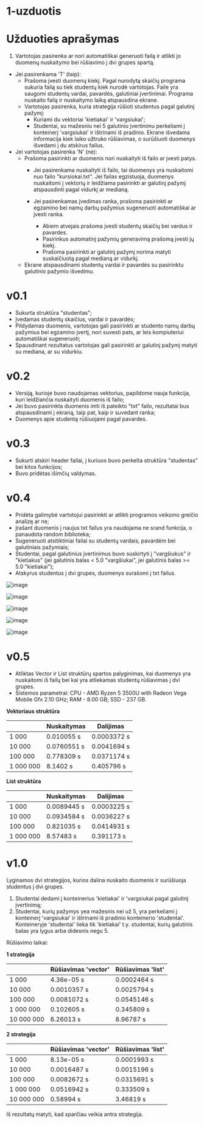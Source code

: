 # 1-uzduotis
# Užduoties aprašymas
1. Vartotojas pasirenka ar nori automatiškai generuoti failą ir atlikti jo duomenų nuskaitymo bei rūšiavimo į dvi grupes spartą. 
  - Jei pasirenkama 'T' (taip):
      - Prašoma įvesti duomenų kiekį. Pagal nurodytą skaičių programa sukuria failą su tiek studentų kiek nurodė vartotojas. Faile yra saugomi studentų vardai, pavardės, galutiniai įvertinimai. Programa nuskaito failą ir nuskaitymo laiką atspausdina ekrane.
      - Vartotojas pasirenka, kuria strategija rūšioti studentus pagal galutinį pažymį:
        - Kuriami du vektoriai 'kietiakai' ir 'vargsiukai';
        - Studentai, su mažesniu nei 5 galutiniu įvertinimu perkeliami į konteinerį 'vargsiukai' ir ištrinami iš pradinio.
      Ekrane išvedama informacija kiek laiko užtruko rūšiavimas, o surūšiuoti duomenys išvedami į du atskirus failus.
  - Jei vartotojas pasirenka 'N' (ne):
      - Prašoma pasirinkti ar duomenis nori nuskaityti iš failo ar įvesti patys.
          - Jei pasirenkama nuskaityti iš failo, tai duomenys yra nuskaitomi nuo failo "kursiokai.txt". Jei failas egzistuoja, duomenys nuskaitomi į vektorių ir leidžiama pasirinkti ar galutinį pažymį atspausdinti pagal vidurkį ar medianą.
          - Jei pasirenkamas įvedimas ranka, prašoma pasirinkti ar egzamino bei namų darbų pažymius sugeneruoti automatiškai ar įvesti ranka.
           
            - Abiem atvejais prašoma įvesti studentų skaičių bei vardus ir pavardes.
            - Pasirinkus automatinį pažymių generavimą prašomą įvesti jų kiekį.
            - Prašoma pasirinkti ar galutinį pažymį norima matyti suskaičiuotą pagal medianą ar vidurkį.
      - Ekrane atspausdinami studentų vardai ir pavardės su pasirinktu galutinio pažymio išvedimu.
# v0.1
- Sukurta struktūra "studentas";
- Įvedamas studentų skaičius, vardai ir pavardės;
- Pildydamas duomenis, vartotojas gali pasirinkti ar studento namų darbų pažymius bei egzamino įvertį, nori suvesti pats, ar leis kompiuteriui automatiškai sugeneruoti;
- Spausdinant rezultatus vartotojas gali pasirinkti ar galutinį pažymį matyti su mediana, ar su vidurkiu.

# v0.2
- Versiją, kurioje buvo naudojamas vektorius, papildome nauja funkcija, kuri leidžiančia nuskaityti duomenis iš failo;
- Jei buvo pasirinkta duomenis imti iš pateikto "txt" failo, rezultatai bus atspausdinami į ekraną, taip pat, kaip ir suvedant ranka;
- Duomenys apie studentą rūšiuojami pagal pavardes.

# v0.3
- Sukurti atskiri header failai, į kuriuos buvo perkelta struktūra "studentas" bei kitos funkcijos;
- Buvo pridėtas išimčių valdymas.

# v0.4
- Pridėta galimybė vartotojui pasirinkti ar atlikti programos veiksmo greičio analizę ar ne;
- Įrašant duomenis į naujus txt failus yra naudojama ne srand funkcija, o panaudota random biblioteka;
- Sugeneruoti atsitiktiniai failai su studentų vardais, pavardėm bei galutiniais pažymiais;
- Studentai, pagal galutinius įvertinimus buvo suskirtyti į "vargšiukus" ir "kietiakus" (jei galutinis balas < 5.0 "vargšiukai", jei galutinis balas >= 5.0 "kietiakai");
- Atskyrus studentus į dvi grupes, duomenys surašomi į txt failus.

![image](https://user-images.githubusercontent.com/90153125/139930341-c12f808c-d563-4ed9-9f8c-61300b7468f7.png)

![image](https://user-images.githubusercontent.com/90153125/139930472-9ee5fc3e-5941-429a-931b-bc25d407b99a.png)

![image](https://user-images.githubusercontent.com/90153125/139930620-f837a891-36db-454f-9d26-e3861882eed6.png)

![image](https://user-images.githubusercontent.com/90153125/139931186-651b7203-65c1-4555-9299-5afeeb6a1be1.png)

![image](https://user-images.githubusercontent.com/90153125/139939070-a586deaa-52e7-43af-b574-4d9da995b6d7.png)

# v0.5
- Atliktas Vector ir List struktūrų spartos palyginimas, kai duomenys yra nuskaitomi iš failų bei kai yra atliekamas studentų rūšiavimas į dvi grupes.
- Sistemos parametrai: CPU - AMD Ryzen 5 3500U with Radeon Vega Mobile Gfx 2.10 GHz; RAM - 8.00 GB; SSD - 237 GB.

**Vektoriaus struktūra**

|               | Nuskaitymas   | Dalijimas     |
| ------------- | ------------- | ------------- |
| 1 000         | 0.010055 s    | 0.0003372 s   |
| 10 000        | 0.0760551 s   | 0.0041694 s   |
| 100 000       | 0.778309 s    | 0.0371174 s   |
| 1 000 000     | 8.1402 s      | 0.405796 s    |


**List struktūra**

|               | Nuskaitymas   | Dalijimas     |
| ------------- | ------------- | ------------- |
| 1 000         | 0.0089445 s   | 0.0003225 s   |
| 10 000        | 0.0934584 s   | 0.0036227 s   |
| 100 000       | 0.821035 s    | 0.0414931 s   |
| 1 000 000     | 8.57483 s     | 0.391173 s    |

# v1.0

Lyginamos dvi strategijos, kurios dalina nuskaito duomenis ir surūšiuoja studentus į dvi grupes.

1. Studentai dedami į konteinerius 'kietiakai' ir 'vargsiukai pagal galutinį įvertinimą;
2. Studentai, kurių pažymys yea mažesnis nei už 5, yra perkeliami į konteinerį 'vargsiukai' ir ištrinami iš pradinio konteinerio 'studentai'. Konteineryje 'studentai' lieka tik 'kietiakai' t.y. studentai, kurių galutinis balas yra lygus arba didesnis negu 5.

Rūšiavimo laikai:

**1 strategija**

|               | Rūšiavimas 'vector'  | Rūšiavimas 'list'   |
| ------------- | -------------        | -------------       |
| 1 000         | 4.36e-05 s           | 0.0002464 s         |
| 10 000        | 0.0010357 s          | 0.0025794 s         |
| 100 000       | 0.0081072 s          | 0.0545146 s         |
| 1 000 000     | 0.102605 s           | 0.345809 s          |
| 10 000 000    | 6.26013 s            | 8.96787 s           |


**2 strategija**

|               | Rūšiavimas 'vector'  | Rūšiavimas 'list'   |
| ------------- | -------------        | -------------       |
| 1 000         | 8.13e-05 s           | 0.0001993 s         |
| 10 000        | 0.0016487 s          | 0.0015196 s         |
| 100 000       | 0.0082672 s          | 0.0315691 s         |
| 1 000 000     | 0.0516942 s          | 0.333509 s          |
| 10 000 000    | 0.58994 s            | 3.46819 s           |

Iš rezultatų matyti, kad sparčiau veikia antra strategija.

